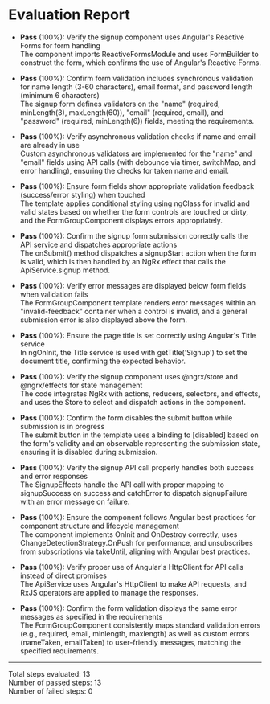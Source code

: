 # Evaluation Report

- **Pass** (100%): Verify the signup component uses Angular's Reactive Forms for form handling  
  The component imports ReactiveFormsModule and uses FormBuilder to construct the form, which confirms the use of Angular's Reactive Forms.

- **Pass** (100%): Confirm form validation includes synchronous validation for name length (3-60 characters), email format, and password length (minimum 6 characters)  
  The signup form defines validators on the "name" (required, minLength(3), maxLength(60)), "email" (required, email), and "password" (required, minLength(6)) fields, meeting the requirements.

- **Pass** (100%): Verify asynchronous validation checks if name and email are already in use  
  Custom asynchronous validators are implemented for the "name" and "email" fields using API calls (with debounce via timer, switchMap, and error handling), ensuring the checks for taken name and email.

- **Pass** (100%): Ensure form fields show appropriate validation feedback (success/error styling) when touched  
  The template applies conditional styling using ngClass for invalid and valid states based on whether the form controls are touched or dirty, and the FormGroupComponent displays errors appropriately.

- **Pass** (100%): Confirm the signup form submission correctly calls the API service and dispatches appropriate actions  
  The onSubmit() method dispatches a signupStart action when the form is valid, which is then handled by an NgRx effect that calls the ApiService.signup method.

- **Pass** (100%): Verify error messages are displayed below form fields when validation fails  
  The FormGroupComponent template renders error messages within an "invalid-feedback" container when a control is invalid, and a general submission error is also displayed above the form.

- **Pass** (100%): Ensure the page title is set correctly using Angular's Title service  
  In ngOnInit, the Title service is used with getTitle('Signup') to set the document title, confirming the expected behavior.

- **Pass** (100%): Verify the signup component uses @ngrx/store and @ngrx/effects for state management  
  The code integrates NgRx with actions, reducers, selectors, and effects, and uses the Store to select and dispatch actions in the component.

- **Pass** (100%): Confirm the form disables the submit button while submission is in progress  
  The submit button in the template uses a binding to [disabled] based on the form's validity and an observable representing the submission state, ensuring it is disabled during submission.

- **Pass** (100%): Verify the signup API call properly handles both success and error responses  
  The SignupEffects handle the API call with proper mapping to signupSuccess on success and catchError to dispatch signupFailure with an error message on failure.

- **Pass** (100%): Ensure the component follows Angular best practices for component structure and lifecycle management  
  The component implements OnInit and OnDestroy correctly, uses ChangeDetectionStrategy.OnPush for performance, and unsubscribes from subscriptions via takeUntil, aligning with Angular best practices.

- **Pass** (100%): Verify proper use of Angular's HttpClient for API calls instead of direct promises  
  The ApiService uses Angular's HttpClient to make API requests, and RxJS operators are applied to manage the responses.

- **Pass** (100%): Confirm the form validation displays the same error messages as specified in the requirements  
  The FormGroupComponent consistently maps standard validation errors (e.g., required, email, minlength, maxlength) as well as custom errors (nameTaken, emailTaken) to user-friendly messages, matching the specified requirements.

---

Total steps evaluated: 13  
Number of passed steps: 13  
Number of failed steps: 0